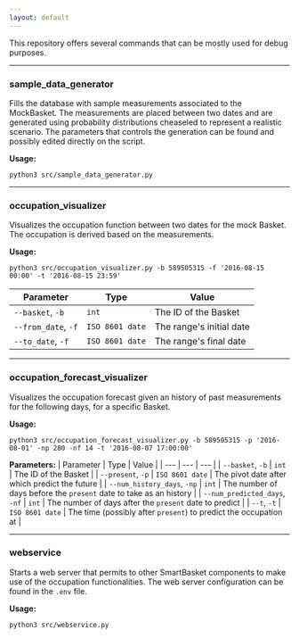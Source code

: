 ```yaml
---
layout: default
---
```


This repository offers several commands that can be mostly used for debug purposes.

---

### sample_data_generator

Fills the database with sample measurements associated to the MockBasket. The measurements are placed between two dates and are generated using probability distributions cheaseled to represent a realistic scenario. The parameters that controls the generation can be found and possibly edited directly on the script.

**Usage:**
```
python3 src/sample_data_generator.py
```

---

### occupation_visualizer

Visualizes the occupation function between two dates for the mock Basket. The occupation is derived based on the measurements.

**Usage:**
```
python3 src/occupation_visualizer.py -b 589505315 -f '2016-08-15 00:00' -t '2016-08-15 23:59'
```

| Parameter | Type | Value |
| --- | --- | --- |
| `--basket`, `-b` | `int` | The ID of the Basket |
| `--from_date`, `-f` | `ISO 8601 date` | The range's initial date |
| `--to_date`, `-f` | `ISO 8601 date` | The range's final date |

---

### occupation_forecast_visualizer

Visualizes the occupation forecast given an history of past measurements for the following days, for a specific Basket.

**Usage:**
```
python3 src/occupation_forecast_visualizer.py -b 589505315 -p '2016-08-01' -np 280 -nf 14 -t '2016-08-07 17:00:00'
```

**Parameters:**
| Parameter | Type | Value |
| --- | --- | --- |
| `--basket`, `-b` | `int` | The ID of the Basket |
| `--present`, `-p` | `ISO 8601 date` | The pivot date after which predict the future |
| `--num_history_days`, `-np` | `int` | The number of days before the `present` date to take as an history |
| `--num_predicted_days`, `-nf` | `int` | The number of days after the `present` date to predict |
| `--t`, `-t` | `ISO 8601 date` | The time (possibly after `present`) to predict the occupation at |

---

### webservice

Starts a web server that permits to other SmartBasket components to make use of the occupation functionalities. The web server configuration can be found in the `.env` file.

**Usage:**

```
python3 src/webservice.py
```

